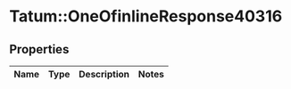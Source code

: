 # Tatum::OneOfinlineResponse40316

## Properties
Name | Type | Description | Notes
------------ | ------------- | ------------- | -------------


